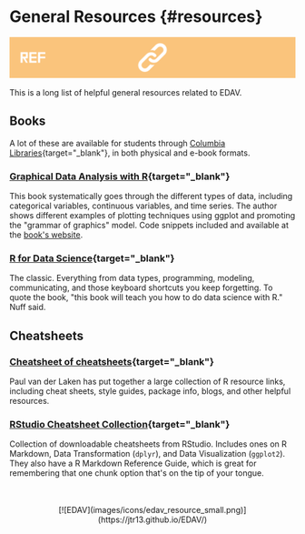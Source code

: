 # General Resources {#resources}

![](images/banners/banner_resources.png)

This is a long list of helpful general resources related to EDAV.

## Books

A lot of these are available for students through [Columbia Libraries](http://library.columbia.edu/){target="_blank"}, in both physical and e-book formats. 

### [**Graphical Data Analysis with R**](http://rosuda.org/GDA){target="_blank"}

This book systematically goes through the different types of data, including categorical variables, continuous variables, and time series. The author shows different examples of plotting techniques using ggplot and promoting the "grammar of graphics" model. Code snippets included and available at the [book's website](http://rosuda.org/GDA).

### [**R for Data Science**](http://r4ds.had.co.nz/){target="_blank"}

The classic. Everything from data types, programming, modeling, communicating, and those keyboard shortcuts you keep forgetting. To quote the book, "this book will teach you how to do data science with R." Nuff said.

## Cheatsheets

### [**Cheatsheet of cheatsheets**](https://paulvanderlaken.com/author/lakenp/){target="_blank"}

Paul van der Laken has put together a large collection of R resource links, including cheat sheets, style guides, package info, blogs, and other helpful resources. 

### [RStudio Cheatsheet Collection](https://www.rstudio.com/resources/cheatsheets/){target="_blank"}

Collection of downloadable cheatsheets from RStudio. Includes ones on R Markdown, Data Transformation (`dplyr`), and Data Visualization (`ggplot2`). They also have a R Markdown Reference Guide, which is great for remembering that one chunk option that's on the tip of your tongue.





<!-- Footer -->
<center>
</br></br>
[![EDAV](images/icons/edav_resource_small.png)](https://jtr13.github.io/EDAV/)
</br></br>
</center>
